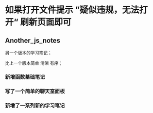 # 如果打开文件提示 ”疑似违规，无法打开“ 刷新页面即可

## Another_js_notes

另一个版本的学习笔记；

比上一个版本简单 清晰 有序；

### 新增函数基础笔记

### 写了一个简单的聊天室面板

### 新增了一系列新的学习笔记
